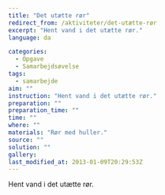 ```yaml
---
title: "Det utætte rør"
redirect_from: /aktiviteter/det-utætte-rør
excerpt: "Hent vand i det utætte rør."
language: da

categories: 
  - Opgave
  - Samarbejdsøvelse
tags: 
  - samarbejde
aim: ""
instruction: "Hent vand i det utætte rør."
preparation: ""
preparation_time: ""
time: ""
where: ""
materials: "Rør med huller."
source: ""
solution: ""
gallery:
last_modified_at: 2013-01-09T20:29:53Z
---
```

Hent vand i det utætte rør.
